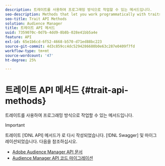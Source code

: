 ```yaml
---
description: 트레이트를 사용하여 프로그래밍 방식으로 작업할 수 있는 메서드입니다.
seo-description: Methods that let you work programmatically with traits.
seo-title: Trait API Methods
solution: Audience Manager
title: 트레이트 API 메서드
uuid: 7359070c-0d7b-4dd9-8b8b-028e41bb5a4e
feature: API
exl-id: 65e1b6cd-6f52-4668-b570-d71ed88bc223
source-git-commit: 4d3c859cc4dc5294286680b0e63c287e0409f7fd
workflow-type: tm+mt
source-wordcount: '47'
ht-degree: 25%

---
```


# 트레이트 API 메서드 {#trait-api-methods}

트레이트를 사용하여 프로그래밍 방식으로 작업할 수 있는 메서드입니다.

>[!IMPORTANT]
>
>트레이트 [!DNL API] 메서드가 로 다시 작성되었습니다. [!DNL Swagger] 및 마이그레이션되었습니다. 다음을 참조하십시오.
>
>* [Adobe Audience Manager API 문서](https://bank.demdex.com/portal/swagger/index.html)
>* [Audience Manager API 코드 마이그레이션](../../api/api-swagger-migration.md)


